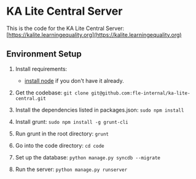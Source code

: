 # KA Lite Central Server

This is the code for the KA Lite Central Server: [https://kalite.learningequality.org](https://kalite.learningequality.org)

## Environment Setup 

1. Install requirements: 
    - [install node](http://nodejs.org/download/) if you don't have it already. 

2. Get the codebase: `git clone git@github.com:fle-internal/ka-lite-central.git`
 
3. Install the dependencies listed in packages.json: `sudo npm install`

4. Install grunt: `sudo npm install -g grunt-cli`

5. Run grunt in the root directory: `grunt`

6. Go into the code directory: `cd code`

7. Set up the database: `python manage.py syncdb --migrate`

8. Run the server: `python manage.py runserver`
